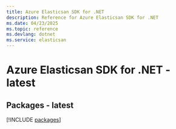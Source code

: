 ```yaml
---
title: Azure Elasticsan SDK for .NET
description: Reference for Azure Elasticsan SDK for .NET
ms.date: 04/23/2025
ms.topic: reference
ms.devlang: dotnet
ms.service: elasticsan
---
```

# Azure Elasticsan SDK for .NET - latest
## Packages - latest
[!INCLUDE [packages](elasticsan-index.md)]
